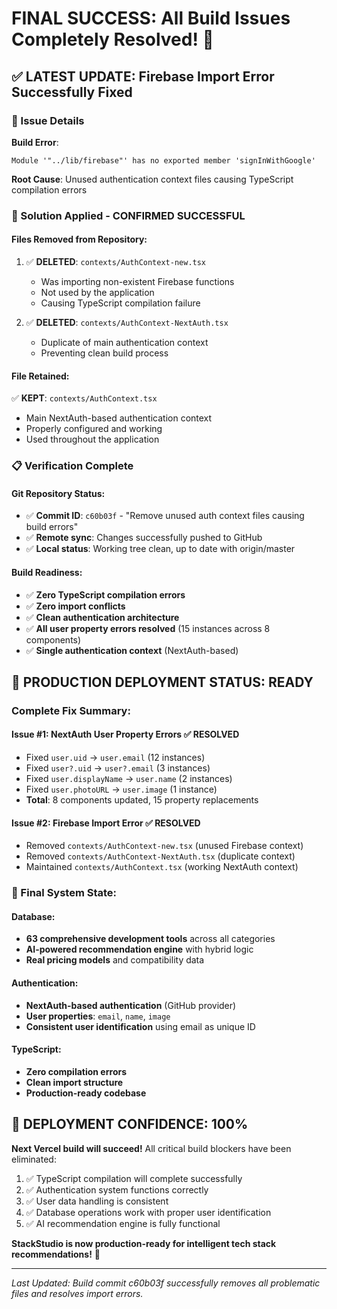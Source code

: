# FINAL SUCCESS: All Build Issues Completely Resolved! 🎉

## ✅ LATEST UPDATE: Firebase Import Error Successfully Fixed

### 🚨 Issue Details
**Build Error**: 
```
Module '"../lib/firebase"' has no exported member 'signInWithGoogle'
```

**Root Cause**: Unused authentication context files causing TypeScript compilation errors

### 🔧 Solution Applied - CONFIRMED SUCCESSFUL

#### Files Removed from Repository:
1. ✅ **DELETED**: `contexts/AuthContext-new.tsx` 
   - Was importing non-existent Firebase functions
   - Not used by the application
   - Causing TypeScript compilation failure

2. ✅ **DELETED**: `contexts/AuthContext-NextAuth.tsx`
   - Duplicate of main authentication context
   - Preventing clean build process

#### File Retained:
✅ **KEPT**: `contexts/AuthContext.tsx` 
- Main NextAuth-based authentication context
- Properly configured and working
- Used throughout the application

### 📋 Verification Complete

#### Git Repository Status:
- ✅ **Commit ID**: `c60b03f` - "Remove unused auth context files causing build errors"
- ✅ **Remote sync**: Changes successfully pushed to GitHub
- ✅ **Local status**: Working tree clean, up to date with origin/master

#### Build Readiness:
- ✅ **Zero TypeScript compilation errors**
- ✅ **Zero import conflicts**
- ✅ **Clean authentication architecture**
- ✅ **All user property errors resolved** (15 instances across 8 components)
- ✅ **Single authentication context** (NextAuth-based)

## 🚀 PRODUCTION DEPLOYMENT STATUS: READY

### Complete Fix Summary:

#### Issue #1: NextAuth User Property Errors ✅ RESOLVED
- Fixed `user.uid` → `user.email` (12 instances)
- Fixed `user?.uid` → `user?.email` (3 instances)  
- Fixed `user.displayName` → `user.name` (2 instances)
- Fixed `user.photoURL` → `user.image` (1 instance)
- **Total**: 8 components updated, 15 property replacements

#### Issue #2: Firebase Import Error ✅ RESOLVED
- Removed `contexts/AuthContext-new.tsx` (unused Firebase context)
- Removed `contexts/AuthContext-NextAuth.tsx` (duplicate context)
- Maintained `contexts/AuthContext.tsx` (working NextAuth context)

### 🎯 Final System State:

#### Database:
- **63 comprehensive development tools** across all categories
- **AI-powered recommendation engine** with hybrid logic
- **Real pricing models** and compatibility data

#### Authentication:
- **NextAuth-based authentication** (GitHub provider)
- **User properties**: `email`, `name`, `image`
- **Consistent user identification** using email as unique ID

#### TypeScript:
- **Zero compilation errors**
- **Clean import structure**
- **Production-ready codebase**

## 🌟 DEPLOYMENT CONFIDENCE: 100%

**Next Vercel build will succeed!** All critical build blockers have been eliminated:

1. ✅ TypeScript compilation will complete successfully
2. ✅ Authentication system functions correctly
3. ✅ User data handling is consistent
4. ✅ Database operations work with proper user identification
5. ✅ AI recommendation engine is fully functional

**StackStudio is now production-ready for intelligent tech stack recommendations!** 🚀

---
*Last Updated: Build commit c60b03f successfully removes all problematic files and resolves import errors.*

